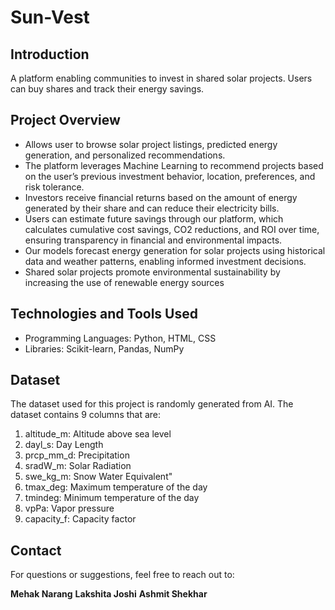 # Sun-Vest
## Introduction
A platform enabling communities to invest in shared solar projects. Users can buy shares and track their energy savings.

## Project Overview
* Allows user to browse solar project listings, predicted energy generation, and personalized recommendations.
* The platform leverages Machine Learning to recommend projects based on the user’s previous investment behavior, location, preferences, and risk tolerance.
* Investors receive financial returns based on the amount of energy generated by their share and can reduce their electricity bills.
* Users can estimate future savings through our platform, which calculates cumulative cost savings, CO2 reductions, and ROI over time, ensuring transparency in financial and environmental impacts.
* Our models forecast energy generation for solar projects using historical data and weather patterns, enabling informed investment decisions.
* Shared solar projects promote environmental sustainability by increasing the use of renewable energy sources

## Technologies and Tools Used
* Programming Languages: Python, HTML, CSS 
* Libraries: Scikit-learn, Pandas, NumPy

## Dataset
The dataset used for this project is randomly generated from AI.
The dataset contains 9 columns that are:
1.	altitude_m: Altitude above sea level 
2.	dayl_s:  Day Length
3.	prcp_mm_d: Precipitation 
4.	sradW_m: Solar Radiation
5.	swe_kg_m: Snow Water Equivalent" 
6.	tmax_deg: Maximum temperature of the day 
7.	tmindeg: Minimum temperature of the day
8.	vpPa: Vapor pressure
9.	capacity_f: Capacity factor


## Contact
For questions or suggestions, feel free to reach out to: 

**Mehak Narang**
**Lakshita Joshi**
**Ashmit Shekhar**




